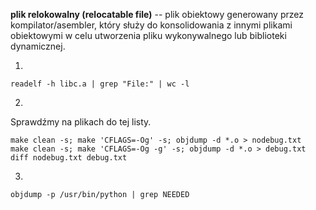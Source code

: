 **plik relokowalny (relocatable file)** -- plik obiektowy generowany przez kompilator/asembler, który służy do konsolidowania z innymi plikami obiektowymi w celu utworzenia pliku wykonywalnego lub biblioteki dynamicznej.

1.
```
readelf -h libc.a | grep "File:" | wc -l
```

2.
Sprawdźmy na plikach do tej listy.
```
make clean -s; make 'CFLAGS=-Og' -s; objdump -d *.o > nodebug.txt
make clean -s; make 'CFLAGS=-Og -g' -s; objdump -d *.o > debug.txt
diff nodebug.txt debug.txt
```

3.
```
objdump -p /usr/bin/python | grep NEEDED
```
